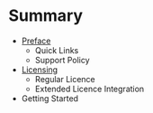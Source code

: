 # Summary

* [Preface](README.md)
   * Quick Links
   * Support Policy
* [Licensing](chapter1.md)
   * Regular Licence
   * Extended Licence Integration
* Getting Started

